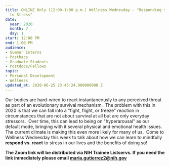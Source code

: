 ```yaml
---
title: ONLINE Only (12:00-1:00 p.m.) Wellness Wednesday - "Responding vs. Reacting
  to Stress"
date:
  year: 2020
  month: 7
  day: 1
start: 12:00 PM
end: 1:00 PM
audience:
- Summer Interns
- Postbacs
- Graduate Students
- Postdocs/Fellows
topic:
- Personal Development
- Wellness
updated_at: 2020-06-25 23:45:24.000000000 Z
---
```

Our bodies are hard-wired to react instantaneously to any perceived
threat as part of an evolutionary survival mechanism.  The problem with
this in 2020 is that we can fall into a \"fight, flight, or freeze\"
reaction in circumstances that are not about survival at all but are
only everyday stressors.  Over time, this can lead to being on
\"hyperarousal\" as our default mode, bringing with it several physical
and emotional health issues.  The current climate is making this even
more likely for many of us.  Come to Wellness Wednesday this week to
talk about how we can learn to mindfully **respond vs. react** to stress
in our lives and the benefits of doing so!  

**The Zoom link will be distributed via NIH Trainee Listservs. If you
need the link immediately please email maria.gutierrez2@nih.gov**
